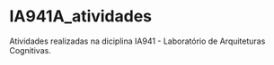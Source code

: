 # IA941A_atividades
Atividades realizadas na diciplina IA941 - Laboratório de Arquiteturas Cognitivas.
